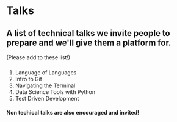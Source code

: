 # Talks 
## A list of technical talks we invite people to prepare and we'll give them a platform for.
(Please add to these list!)
###
1. Language of Languages
1. Intro to Git
1. Navigating the Terminal
1. Data Science Tools with Python
1. Test Driven Development


#### Non techical talks are also encouraged and invited!
